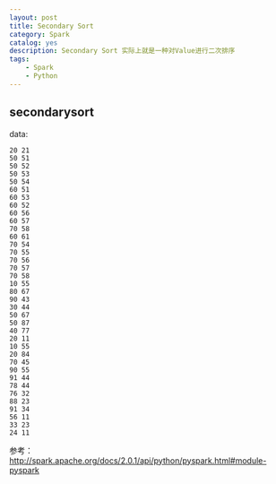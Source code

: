 ```yaml
---
layout: post
title: Secondary Sort
category: Spark
catalog: yes
description: Secondary Sort 实际上就是一种对Value进行二次排序
tags:
    - Spark
    - Python
---
```

## secondarysort

data:

~~~
20 21
50 51
50 52
50 53
50 54
60 51
60 53
60 52
60 56
60 57
70 58
60 61
70 54
70 55
70 56
70 57
70 58
10 55
80 67
90 43
30 44
50 67
50 87
40 77
20 11
10 55
20 84
70 45
90 55
91 44
78 44
76 32
88 23
91 34
56 11
33 23
24 11
~~~

<script src="https://gist.github.com/helloourworld/2807f6f5487b78e3d757a6f866d48421.js"></script>


<script src="https://gist.github.com/helloourworld/a1f69e58cd431e055d0eed5d230c04bd.js"></script>

<script src="https://gist.github.com/helloourworld/d44ddc077fc707a2eef4d239f42ac78f.js"></script>

参考： http://spark.apache.org/docs/2.0.1/api/python/pyspark.html#module-pyspark
